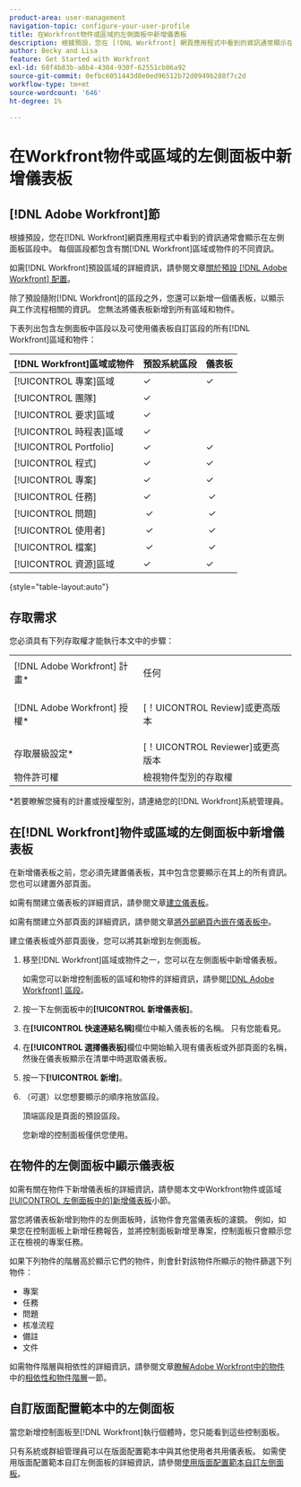 ```yaml
---
product-area: user-management
navigation-topic: configure-your-user-profile
title: 在Workfront物件或區域的左側面板中新增儀表板
description: 根據預設，您在 [!DNL Workfront] 網頁應用程式中看到的資訊通常顯示在左側面板的區段中。 每個區段都包含有關 [!DNL Workfront] 區域或物件的不同資訊。
author: Becky and Lisa
feature: Get Started with Workfront
exl-id: 68f4b83b-a8b4-4304-930f-62551cb06a92
source-git-commit: 0efbc6051443d8e0ed96512b72d0949b288f7c2d
workflow-type: tm+mt
source-wordcount: '646'
ht-degree: 1%

---
```


# 在Workfront物件或區域的左側面板中新增儀表板

## [!DNL Adobe Workfront]節

根據預設，您在[!DNL Workfront]網頁應用程式中看到的資訊通常會顯示在左側面板區段中。 每個區段都包含有關[!DNL Workfront]區域或物件的不同資訊。

如需[!DNL Workfront]預設區域的詳細資訊，請參閱文章[關於預設 [!DNL Adobe Workfront] 配置](../../../administration-and-setup/customize-workfront/use-layout-templates/about-the-default-wf-layout.md)。

除了預設隨附[!DNL Workfront]的區段之外，您還可以新增一個儀表板，以顯示與工作流程相關的資訊。 您無法將儀表板新增到所有區域和物件。

下表列出包含左側面板中區段以及可使用儀表板自訂區段的所有[!DNL Workfront]區域和物件：

| **[!DNL Workfront]區域或物件** | **預設系統區段** | **儀表板** |
|---|---|---|
| [!UICONTROL 專案]區域 | ✓ | ✓ |
| [!UICONTROL 團隊] | ✓ |   |
| [!UICONTROL 要求]區域 | ✓ |   |
| [!UICONTROL 時程表]區域 | ✓ |   |
| [!UICONTROL Portfolio] | ✓ | ✓ |
| [!UICONTROL 程式] | ✓ | ✓ |
| [!UICONTROL 專案] | ✓ | ✓ |
| [!UICONTROL 任務] | ✓ |  ✓ |
| [!UICONTROL 問題] |  ✓ |  ✓ |
| [!UICONTROL 使用者] |  ✓ |  ✓ |
| [!UICONTROL 檔案] |  ✓ |  ✓ |
| [!UICONTROL 資源]區域 | ✓ | ✓ |

{style="table-layout:auto"}

## 存取需求

您必須具有下列存取權才能執行本文中的步驟：

<table style="table-layout:auto"> 
 <col> 
 </col> 
 <col> 
 </col> 
 <tbody> 
  <tr> 
   <td role="rowheader">[!DNL Adobe Workfront] 計畫*</td> 
   <td> <p>任何</p> </td> 
  </tr> 
  <tr> 
   <td role="rowheader">[!DNL Adobe Workfront] 授權*</td> 
   <td> <p>[！UICONTROL Review]或更高版本</p> </td> 
  </tr> 
  <tr> 
   <td role="rowheader">存取層級設定*</td> 
   <td>[！UICONTROL Reviewer]或更高版本</td> 
  </tr> 
  <tr> 
   <td role="rowheader">物件許可權</td> 
   <td>檢視物件型別的存取權</td> 
  </tr> 
 </tbody> 
</table>

&#42;若要瞭解您擁有的計畫或授權型別，請連絡您的[!DNL Workfront]系統管理員。

## 在[!DNL Workfront]物件或區域的左側面板中新增儀表板

在新增儀表板之前，您必須先建置儀表板，其中包含您要顯示在其上的所有資訊。 您也可以建置外部頁面。

如需有關建立儀表板的詳細資訊，請參閱文章[建立儀表板](../../../reports-and-dashboards/dashboards/creating-and-managing-dashboards/create-dashboard.md)。

如需有關建立外部頁面的詳細資訊，請參閱文章[將外部網頁內嵌在儀表板中](../../../reports-and-dashboards/dashboards/creating-and-managing-dashboards/embed-external-web-page-dashboard.md)。

建立儀表板或外部頁面後，您可以將其新增到左側面板。

1. 移至[!DNL Workfront]區域或物件之一，您可以在左側面板中新增儀表板。

   如需您可以新增控制面板的區域和物件的詳細資訊，請參閱[[!DNL Adobe Workfront] 區段](#adobe-workfront-sections)。

1. 按一下左側面板中的&#x200B;**[!UICONTROL 新增儀表板]**。
1. 在&#x200B;**[!UICONTROL 快速連結名稱]**&#x200B;欄位中輸入儀表板的名稱。 只有您能看見。
1. 在&#x200B;**[!UICONTROL 選擇儀表板]**&#x200B;欄位中開始輸入現有儀表板或外部頁面的名稱，然後在儀表板顯示在清單中時選取儀表板。
1. 按一下&#x200B;**[!UICONTROL 新增]**。
1. （可選）以您想要顯示的順序拖放區段。

   頂端區段是頁面的預設區段。

   您新增的控制面板僅供您使用。

## 在物件的左側面板中顯示儀表板

如需有關在物件下新增儀表板的詳細資訊，請參閱本文中Workfront物件或區域[[!UICONTROL 左側面板中的]新增儀表板](#add-a-dashboard-in-the-left-panel-of-a-workfront-object-or-area)小節。

當您將儀表板新增到物件的左側面板時，該物件會充當儀表板的濾鏡。 例如，如果您在控制面板上新增任務報告，並將控制面板新增至專案，控制面板只會顯示您正在檢視的專案任務。

如果下列物件的階層高於顯示它們的物件，則會針對該物件所顯示的物件篩選下列物件：

* 專案
* 任務
* 問題
* 核准流程
* 備註
* 文件

如需物件階層與相依性的詳細資訊，請參閱文章[瞭解Adobe Workfront中的物件](../../../workfront-basics/navigate-workfront/workfront-navigation/understand-objects.md#understanding-interdependency-and-hierarchy-of-objects)中的[相依性和物件階層](../../../workfront-basics/navigate-workfront/workfront-navigation/understand-objects.md)一節。

## 自訂版面配置範本中的左側面板

當您新增控制面板至[!DNL Workfront]執行個體時，您只能看到這些控制面板。

只有系統或群組管理員可以在版面配置範本中與其他使用者共用儀表板。 如需使用版面配置範本自訂左側面板的詳細資訊，請參閱[使用版面配置範本自訂左側面板](/help/quicksilver/administration-and-setup/customize-workfront/use-layout-templates/customize-left-panel.md)。

